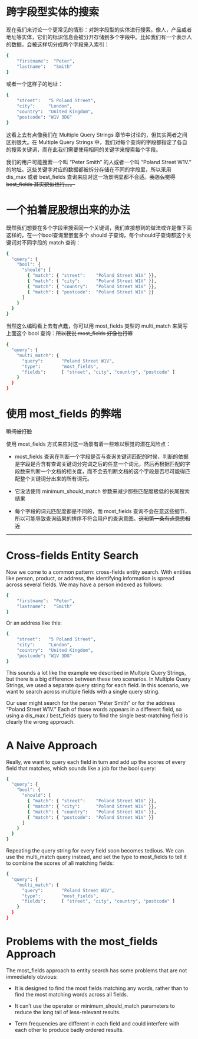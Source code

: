 # 跨字段型实体的搜索

现在我们来讨论一个更常见的情形：对跨字段型的实体进行搜索。像人，产品或者地址等实体，它们的标识信息会被分开存储到多个字段中。比如我们有一个表示人的数据，会被这样切分成两个字段来入索引：

```bash
{
    "firstname":  "Peter",
    "lastname":   "Smith"
}
```

或者一个这样子的地址：

```bash
{
    "street":   "5 Poland Street",
    "city":     "London",
    "country":  "United Kingdom",
    "postcode": "W1V 3DG"
}
```

这看上去有点像我们在 Multiple Query Strings 章节中讨论的，但其实两者之间区别很大。在 Multiple Query Strings 中，我们对每个查询的字段都指定了各自的搜索关键词，而在此我们需要使用相同的关键字来搜索每个字段。

我们的用户可能搜索一个叫 “Peter Smith” 的人或者一个叫 “Poland Street W1V.” 的地址。这些关键字对应的数据都被拆分存储在不同的字段里，所以采用 dis_max 或者 best_fields 查询来应对这一场景明显都不合适。~~我怎么觉得 best_fields 其实貌似也行。。。~~

# 一个拍着屁股想出来的办法


既然我们想要在多个字段里搜索同一个关键词，我们直接想到的做法或许是像下面这样的，在一个bool查询里嵌套多个 should 子查询，每个should子查询都这个关键词对不同字段的 match 查询：

```bash
{
  "query": {
    "bool": {
      "should": [
        { "match": { "street":    "Poland Street W1V" }},
        { "match": { "city":      "Poland Street W1V" }},
        { "match": { "country":   "Poland Street W1V" }},
        { "match": { "postcode":  "Poland Street W1V" }}
      ]
    }
  }
}
```

当然这么编码看上去有点蠢，你可以用 most_fields 类型的 multi_match 来简写上面这个 bool 查询：~~所以我说 most_fields 好像也行嘛~~

```bash
{
  "query": {
    "multi_match": {
      "query":       "Poland Street W1V",
      "type":        "most_fields",
      "fields":      [ "street", "city", "country", "postcode" ]
    }
  }
}
```

# 使用 most_fields 的弊端

~~瞬间被打脸~~

使用 most_fields 方式来应对这一场景有着一些难以察觉的潜在风险点：

  * most_fields 查询在判断一个字段是否与查询关键词匹配的时候，判断的依据是字段是否含有查询关键词分完词之后的任意一个词元，然后再根据匹配的字段数来判断一个文档的相关度，而不会去判断文档的这个字段是否尽可能得匹配整个关键词分出来的所有词元。

  * 它没法使用 minimum_should_match 参数来减少那些匹配度极低的长尾搜索结果
 
  * 每个字段的词元匹配度都是不同的，而 most_fields 查询不会在意这些细节，所以可能导致查询结果的排序不符合用户的查询意图。~~这和第一条有点意思相近~~

***

# Cross-fields Entity Search

Now we come to a common pattern: cross-fields entity search. With entities like person, product, or address, the identifying information is spread across several fields. We may have a person indexed as follows:

```bash
{
    "firstname":  "Peter",
    "lastname":   "Smith"
}
```

Or an address like this:

```bash
{
    "street":   "5 Poland Street",
    "city":     "London",
    "country":  "United Kingdom",
    "postcode": "W1V 3DG"
}
```

This sounds a lot like the example we described in Multiple Query Strings, but there is a big difference between these two scenarios. In Multiple Query Strings, we used a separate query string for each field. In this scenario, we want to search across multiple fields with a single query string.

Our user might search for the person “Peter Smith” or for the address “Poland Street W1V.” Each of those words appears in a different field, so using a dis_max / best_fields query to find the single best-matching field is clearly the wrong approach.

# A Naive Approach

Really, we want to query each field in turn and add up the scores of every field that matches, which sounds like a job for the bool query:

```bash
{
  "query": {
    "bool": {
      "should": [
        { "match": { "street":    "Poland Street W1V" }},
        { "match": { "city":      "Poland Street W1V" }},
        { "match": { "country":   "Poland Street W1V" }},
        { "match": { "postcode":  "Poland Street W1V" }}
      ]
    }
  }
}
```

Repeating the query string for every field soon becomes tedious. We can use the multi_match query instead, and set the type to most_fields to tell it to combine the scores of all matching fields:

```bash
{
  "query": {
    "multi_match": {
      "query":       "Poland Street W1V",
      "type":        "most_fields",
      "fields":      [ "street", "city", "country", "postcode" ]
    }
  }
}
```

# Problems with the most_fields Approach

The most_fields approach to entity search has some problems that are not immediately obvious:

  * It is designed to find the most fields matching any words, rather than to find the most matching words across all fields.
  
  * It can’t use the operator or minimum_should_match parameters to reduce the long tail of less-relevant results.
 
  * Term frequencies are different in each field and could interfere with each other to produce badly ordered results.